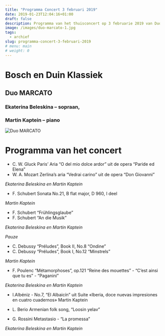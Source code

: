 ```yaml
---
title: "Programma Concert 3 februari 2019"
date: 2019-01-23T12:04:16+01:00
draft: false
description: Programma van het thuisconcert op 3 februarie 2019 van Duo MARCATO met Ekaterina Beleskina en Martin Kaptein in Bosch en Duin.
image: /images/duo-marcato-1.jpg
tags:
  - archief
slug: programma-concert-3-februari-2019
# menu: main
# weight: 0
---
```


# Bosch en Duin Klassiek 

## Duo MARCATO

### Ekaterina Beleskina – sopraan, 

### Martin Kaptein – piano

![Duo MARCATO](/images/duo-marcato-2.jpg)

# Programma van het concert
						
- C. W. Gluck 		Paris’ Aria “O del mio dolce ardor”
			uit de opera “Paride ed Elena”
- W. A. Mozart 	Zerlina’s aria “Vedrai carino” uit de opera “Don Giovanni”

*Ekaterina Beleskina en Martin Kaptein*

- F. Schubert 		Sonata No.21, B flat major, D 960, I deel

*Martin Kaptein*

- F. Schubert 		“Frühlingsglaube”
- F. Schubert  	“An die Musik”

*Ekaterina Beleskina en Martin Kaptein*




*Pauze*




- C. Debussy  	“Préludes”, Book II, No.8 “Ondine”
- С. Debussy   	“Préludes”, Book I, No.12 “Minstrels”

*Martin Kaptein*

- F. Poulenc  		“Métamorphoses”, op.121
			“Reine des mouettes” - “C’est ainsi que tu es” - “Paganini”

*Ekaterina Beleskina en Martin Kaptein*

- I.Albéniz  -   	No.7, “El Albaicín” uit Suite «Iberia, doce nuevas impresiones en cuatro 			cuadernos»
							Martin Kaptein

- L. Berio 		Armenian folk song, “Loosin yelav”
- G. Rossini 		Metastasio - “La promessa”

*Ekaterina Beleskina en Martin Kaptein*